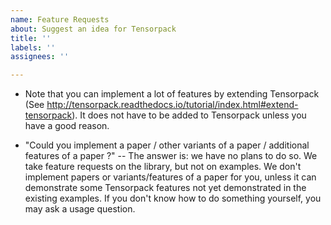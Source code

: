 ```yaml
---
name: Feature Requests
about: Suggest an idea for Tensorpack
title: ''
labels: ''
assignees: ''

---
```


+ Note that you can implement a lot of features by extending Tensorpack
  (See http://tensorpack.readthedocs.io/tutorial/index.html#extend-tensorpack).
  It does not have to be added to Tensorpack unless you have a good reason.

+ "Could you implement a paper / other variants of a paper / additional features of a paper ?"
  -- The answer is: we have no plans to do so.
	We take feature requests on the library, but not on examples.
  We don't implement papers or variants/features of a paper for you,
  unless it can demonstrate some Tensorpack features not yet demonstrated in the existing examples.
  If you don't know how to do something yourself, you may ask a usage question.
